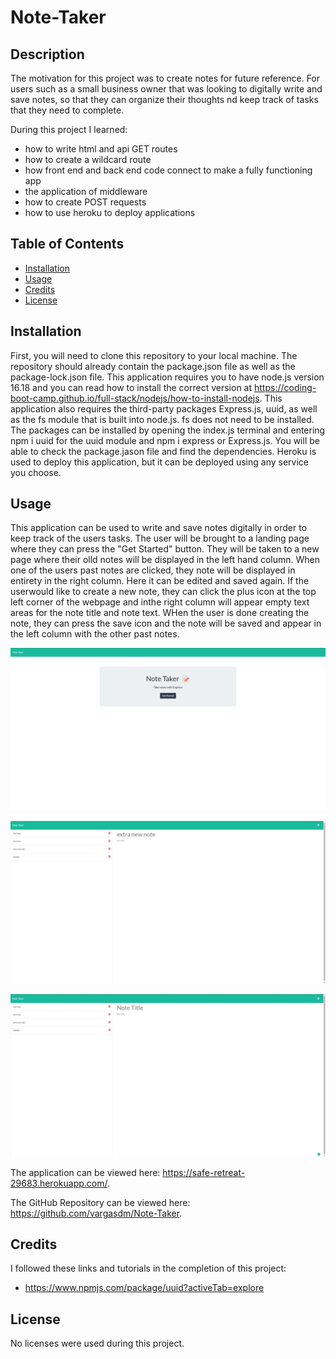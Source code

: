 # Note-Taker

## Description

The motivation for this project was to create notes for future reference. For users such as a small business owner that  was looking to digitally write and save notes, so that they can organize their thoughts nd keep track of tasks that they need to complete.

During this project I learned: 
- how to write html and api GET routes
- how to create a wildcard route
- how front end and back end code connect to make a fully functioning app
- the application of middleware
- how to create POST requests
- how to use heroku to deploy applications

## Table of Contents

- [Installation](#installation)
- [Usage](#usage)
- [Credits](#credits)
- [License](#license)

## Installation

First, you will need to clone this repository to your local machine. The repository should already contain the package.json file as well as the package-lock.json file. This application requires you to have node.js version 16.18 and you can read how to install the correct version at https://coding-boot-camp.github.io/full-stack/nodejs/how-to-install-nodejs. This application also requires the third-party packages Express.js, uuid, as well as the fs module that is built into node.js. fs does not need to be installed. The packages can be installed by opening the index.js terminal and entering npm i uuid for the uuid module and npm i express or Express.js. You will be able to check the package.jason file and find the dependencies. Heroku is used to deploy this application, but it can be deployed using any service you choose.

## Usage

This application can be used to write and save notes digitally in order to keep track of the users tasks. The user will be brought to a landing page where they can press the "Get Started" button. They will be taken to a new page where their olld notes will be displayed in the left hand column. When one of the users past notes are clicked, they note will be displayed in entirety in the right column. Here it can be edited and saved again. If the userwould like to create a new note, they can click the plus icon at the top left corner of the webpage and inthe right column will appear empty text areas for the note title and note text. WHen the user is done creating the note, they can press the save icon and the note will be saved and appear in the left column with the other past notes.

![Screenshot](https://github.com/vargasdm/Note-Taker/blob/main/assets/images/note-taker.jpg)

![Screenshot](https://github.com/vargasdm/Note-Taker/blob/main/assets/images/note-taker-old-note.jpg)

![Screenshot](https://github.com/vargasdm/Note-Taker/blob/main/assets/images/note-taker-new-note.jpg)

The application can be viewed here: https://safe-retreat-29683.herokuapp.com/.

The GitHub Repository can be viewed here: https://github.com/vargasdm/Note-Taker.

## Credits

I followed these links and tutorials in the completion of this project:

- https://www.npmjs.com/package/uuid?activeTab=explore

## License

No licenses were used during this project.
